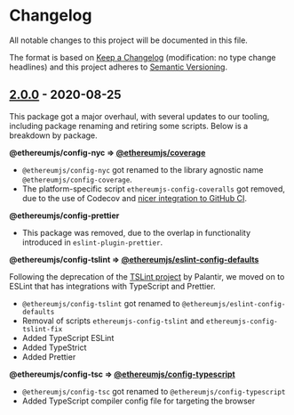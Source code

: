 # Changelog

All notable changes to this project will be documented in this file.

The format is based on [Keep a Changelog](http://keepachangelog.com/en/1.0.0/)
(modification: no type change headlines) and this project adheres to
[Semantic Versioning](http://semver.org/spec/v2.0.0.html).

## [2.0.0] - 2020-08-25

This package got a major overhaul, with several updates to our tooling, including package renaming and retiring some scripts. Below is a breakdown by package.

**@ethereumjs/config-nyc => [@ethereumjs/coverage](https://github.com/ethereumjs/ethereumjs-config/tree/master/packages/coverage)**

- `@ethereumjs/config-nyc` got renamed to the library agnostic name `@ethereumjs/config-coverage`. 
- The platform-specific script `ethereumjs-config-coveralls` got removed, due to the use of Codecov and [nicer integration to GitHub CI](https://github.com/codecov/codecov-action).

**@ethereumjs/config-prettier**

- This package was removed, due to the overlap in functionality introduced in `eslint-plugin-prettier`.

**@ethereumjs/config-tslint => [@ethereumjs/eslint-config-defaults](https://github.com/ethereumjs/ethereumjs-config/tree/master/packages/lint)**

Following the deprecation of the [TSLint project](https://palantir.github.io/tslint/) by Palantir, we moved on to ESLint that has integrations with TypeScript and Prettier.
- `@ethereumjs/config-tslint` got renamed to `@ethereumjs/eslint-config-defaults`
- Removal of scripts `ethereumjs-config-tslint` and `ethereumjs-config-tslint-fix`
- Added TypeScript ESLint
- Added TypeStrict
- Added Prettier

**@ethereumjs/config-tsc => [@ethereumjs/config-typescript](https://github.com/ethereumjs/ethereumjs-config/tree/master/packages/typescript )**

- `@ethereumjs/config-tsc` got renamed to `@ethereumjs/config-typescript`
- Added TypeScript compiler config file for targeting the browser


[2.0.0]: https://github.com/ethereumjs/ethereumjs-vm/compare/%40ethereumjs%2Fconfig%401.1.1...%40ethereumjs%2Fconfig%402.0.0

